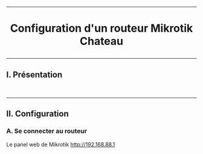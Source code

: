 ------------------------------------------------------------------------------------------------------------------------------------------------------------------------------
# <p align='center'> Configuration d'un routeur Mikrotik Chateau </p>

------------------------------------------------------------------------------------------------------------------------------------------------------------------------------
## I. Présentation

<br />

------------------------------------------------------------------------------------------------------------------------------------------------------------------------------
## II. Configuration
### A. Se connecter au routeur
Le panel web de Mikrotik http://192.168.88.1
